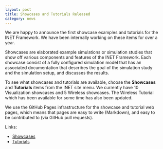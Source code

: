 ```yaml
---
layout: post
title: Showcases and Tutorials Released
category: news
---
```


We are happy to announce the first showcase examples and tutorials for the
INET Framework. We have been internally working on these items for over 
a year. 

Showcases are elaborated example simulations or simulation studies 
that show off various components and features of the INET Framework. 
Each showcase consist of a fully configured simulation model that
has an associated documentation that describes the goal of the simulation
study and the simulation setup, and discusses the results.

To see what showcases and tutorials are available, choose the
**Showcases** and **Tutorials** items from the INET site menu.
We currently have 10 Visualization showcases and 5 Wireless
showcases. The Wireless Tutorial which has been available for
some time has also been updated.

We use the GitHub Pages infrastructure for the showcase and tutorial
web pages, which means that pages are easy to write (Markdown),
and easy to be contributed to (via GitHub pull requests).

Links:
* [Showcases](inet-showcases)
* [Tutorials](inet-tutorials)
